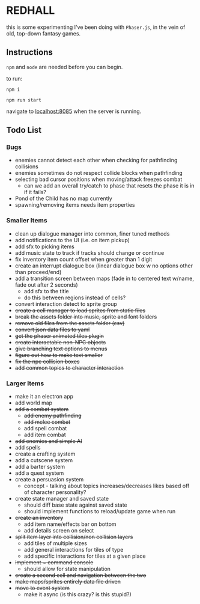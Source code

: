 # REDHALL

this is some experimenting I've been doing with `Phaser.js`, in the vein of old, top-down fantasy games.

## Instructions

`npm` and `node` are needed before you can begin.

to run:

`npm i`

`npm run start`

navigate to [localhost:8085](http://localhost:8085) when the server is running.

## Todo List

### Bugs
- enemies cannot detect each other when checking for pathfinding collisions
- enemies sometimes do not respect collide blocks when pathfinding
- selecting bad cursor positions when moving/attack freezes combat
  - can we add an overall try/catch to phase that resets the phase it is in if it fails?
- Pond of the Child has no map currently
- spawning/removing items needs item properties

### Smaller Items
- clean up dialogue manager into common, finer tuned methods
- add notifications to the UI (i.e. on item pickup)
- add sfx to picking items
- add music state to track if tracks should change or continue
- fix inventory item count offset when greater than 1 digit
- create an interrupt dialogue box (linear dialogue box w no options other than proceed/end)
- add a transition screen between maps (fade in to centered text w/name, fade out after 2 seconds)
  - add sfx to the title
  - do this between regions instead of cells?
- convert interaction detect to sprite group
- ~~create a cell manager to load sprites from static files~~
- ~~break the assets folder into music, sprite and font folders~~
- ~~remove old files from the assets folder (csv)~~
- ~~convert json data files to yaml~~
- ~~get the phaser animated tiles plugin~~
- ~~create interactable non-NPC objects~~
- ~~give branching text options to menus~~
- ~~figure out how to make text smaller~~
- ~~fix the npc collision boxes~~
- ~~add common topics to character interaction~~


### Larger Items
- make it an electron app
- add world map
- ~~add a combat system~~
  - ~~add enemy pathfinding~~
  - ~~add melee combat~~
  - add spell combat
  - add item combat
- ~~add enemies and simple AI~~
- add spells
- create a crafting system
- add a cutscene system
- add a barter system
- add a quest system
- create a persuasion system
  - concept - talking about topics increases/decreases likes based off of character personality?
- create state manager and saved state
  - should diff base state against saved state
  - should implement functions to reload/update game when run
- ~~create an inventory~~
  - add item name/effects bar on bottom
  - add details screen on select
- ~~split item layer into collision/non collision layers~~
  - add tiles of multiple sizes
  - add general interactions for tiles of type
  - add specific interactions for tiles at a given place
- ~~implement ~ command console~~
  - should allow for state manipulation
- ~~create a second cell and navigation between the two~~
- ~~make maps/sprites entirely data file driven~~
- ~~move to event system~~
  - make it async (is this crazy? is this stupid?)


